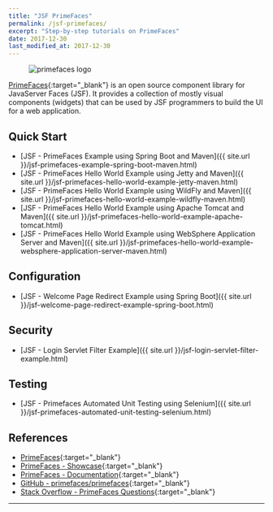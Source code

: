 ```yaml
---
title: "JSF PrimeFaces"
permalink: /jsf-primefaces/
excerpt: "Step-by-step tutorials on PrimeFaces"
date: 2017-12-30
last_modified_at: 2017-12-30
---
```


<figure>
    <img src="{{ site.url }}/assets/images/logo/primefaces-logo.png" alt="primefaces logo" class="logo">
</figure>

[PrimeFaces](http://primefaces.org/){:target="_blank"} is an open source component library for JavaServer Faces (JSF). It provides a collection of mostly visual components (widgets) that can be used by JSF programmers to build the UI for a web application.

## Quick Start

* [JSF - PrimeFaces Example using Spring Boot and Maven]({{ site.url }}/jsf-primefaces-example-spring-boot-maven.html)
* [JSF - PrimeFaces Hello World Example using Jetty and Maven]({{ site.url }}/jsf-primefaces-hello-world-example-jetty-maven.html)
* [JSF - PrimeFaces Hello World Example using WildFly and Maven]({{ site.url }}/jsf-primefaces-hello-world-example-wildfly-maven.html)
* [JSF - PrimeFaces Hello World Example using Apache Tomcat and Maven]({{ site.url }}/jsf-primefaces-hello-world-example-apache-tomcat.html)
* [JSF - PrimeFaces Hello World Example using WebSphere Application Server and Maven]({{ site.url }}/jsf-primefaces-hello-world-example-websphere-application-server-maven.html)

## Configuration

* [JSF - Welcome Page Redirect Example using Spring Boot]({{ site.url }}/jsf-welcome-page-redirect-example-spring-boot.html)

## Security

* [JSF - Login Servlet Filter Example]({{ site.url }}/jsf-login-servlet-filter-example.html)

## Testing

* [JSF - Primefaces Automated Unit Testing using Selenium]({{ site.url }}/jsf-primefaces-automated-unit-testing-selenium.html)

## References

* [PrimeFaces](http://primefaces.org/){:target="_blank"}
* [PrimeFaces - Showcase](https://www.primefaces.org/showcase/){:target="_blank"}
* [PrimeFaces - Documentation](https://www.primefaces.org/documentation/){:target="_blank"}
* [GitHub - primefaces/primefaces](https://github.com/primefaces/primefaces){:target="_blank"}
* [Stack Overflow - PrimeFaces Questions](https://stackoverflow.com/questions/tagged/primefaces){:target="_blank"}

---